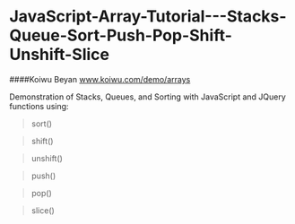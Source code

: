 JavaScript-Array-Tutorial---Stacks-Queue-Sort-Push-Pop-Shift-Unshift-Slice
=====================================================================

####Koiwu Beyan
www.koiwu.com/demo/arrays

Demonstration of Stacks, Queues, and Sorting with JavaScript and JQuery functions using:
>sort()

>shift()

>unshift()

>push()

>pop()

>slice() 
